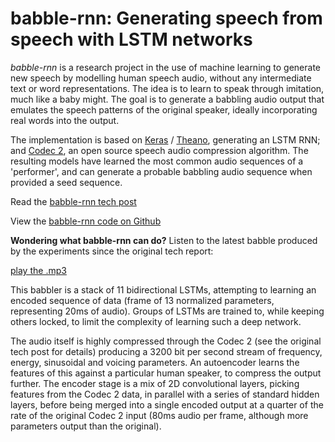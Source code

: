 babble-rnn: Generating speech from speech with LSTM networks
==

*babble-rnn* is a research project in the use of machine learning to generate new speech by modelling human speech audio, without any intermediate text or word representations. The idea is to learn to speak through imitation, much like a baby might. The goal is to generate a babbling audio output that emulates the speech patterns of the original speaker, ideally incorporating real words into the output.

The implementation is based on [Keras](https://keras.io) / [Theano](http://www.deeplearning.net/software/theano/), generating an LSTM RNN; and [Codec 2](http://www.rowetel.com/?page_id=452), an open source speech audio compression algorithm. The resulting models have learned the most common audio sequences of a 'performer', and can generate a probable babbling audio sequence when provided a seed sequence.


Read the [babble-rnn tech post](http://babble-rnn.consected.com/docs/babble-rnn-generating-speech-from-speech-post.html)

View the [babble-rnn code on Github](https://github.com/philayres/babble-rnn/blob/master/README-code.md)

**Wondering what babble-rnn can do?** Listen to the latest babble produced by the experiments since the original tech report:

[play the .mp3](https://github.com/philayres/babble-rnn/blob/v3/out/func-28-1-3/27830-example.mp3)

This babbler is a stack of 11 bidirectional LSTMs, attempting to learning an encoded sequence of data (frame of 13 normalized parameters, representing 20ms of audio).
Groups of LSTMs are trained to, while keeping others locked, to limit the complexity of learning such a deep network.

The audio itself is highly compressed through the Codec 2 (see the original tech post for details) producing a 3200 bit per second
stream of frequency, energy, sinusoidal and voicing parameters. An autoencoder learns the features of this against a particular human
speaker, to compress the output further. The encoder stage is a mix of 2D convolutional layers, picking features from the Codec 2 data,
in parallel with a series of standard hidden layers, before being merged into a single encoded output at a quarter of the rate of the
original Codec 2 input (80ms audio per frame, although more parameters output than the original).
